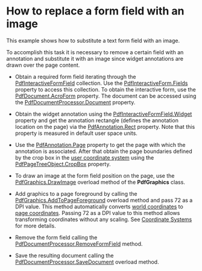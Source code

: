 # How to replace a form field with an image

This example shows how to substitute a text form field with an image.

To accomplish this task it is necessary to remove a certain field with an annotation and substitute it with an image since widget annotations are drawn over the page content.

-	Obtain a required form field iterating through the <a href="https://documentation.devexpress.com/CoreLibraries/DevExpress.Pdf.PdfInteractiveFormField.class">PdfInteractiveFormField</a> collection. Use the <a href="https://documentation.devexpress.com/CoreLibraries/DevExpress.Pdf.PdfInteractiveForm.Fields.property">PdfInteractiveForm.Fields</a>  property to access this collection. To obtain the interactive form, use the <a href="https://documentation.devexpress.com/CoreLibraries/DevExpress.Pdf.PdfDocument.AcroForm.property">PdfDocument.AcroForm</a> property. The document can be accessed using the <a href="https://documentation.devexpress.com/OfficeFileAPI/DevExpress.Pdf.PdfDocumentProcessor.Document.property">PdfDocumentProcessor.Document</a> property.

-	Obtain the widget annotation using the <a href="https://documentation.devexpress.com/CoreLibraries/DevExpress.Pdf.PdfInteractiveFormField.Widget.property">PdfInteractiveFormField.Widget</a> property and get the annotation rectangle (defines the annotation location on the page) via the <a href="https://documentation.devexpress.com/CoreLibraries/DevExpress.Pdf.PdfAnnotation.Rect.property">PdfAnnotation.Rect</a> property. Note that this property is measured in default user space units. 

-	Use the <a href="https://documentation.devexpress.com/CoreLibraries/DevExpress.Pdf.PdfAnnotation.Page.property">PdfAnnotation.Page</a>  property to get the page with which the annotation is associated. After that obtain the page boundaries defined by the crop box in the <a href="https://documentation.devexpress.com/OfficeFileAPI/120032/PDF-Document-API/Coordinate-Systems">user coordinate system</a> using the <a href="https://documentation.devexpress.com/CoreLibraries/DevExpress.Pdf.PdfPageTreeObject.CropBox.property">PdfPageTreeObject.CropBox</a> property. 
-	To draw an image at the form field position on the page, use the <a href="https://documentation.devexpress.com/CoreLibraries/DevExpress.Pdf.PdfGraphics.DrawImage.method(RvMF4Q)">PdfGraphics.DrawImage</a>  overload method of the **PdfGraphics** class.

-	Add graphics to a page foreground by calling the <a href="https://documentation.devexpress.com/CoreLibraries/DevExpress.Pdf.PdfGraphics.AddToPageForeground.overloads">PdfGraphics.AddToPageForeground</a> overload method and pass 72 as a DPI value. This method automatically converts <a href="https://documentation.devexpress.com/OfficeFileAPI/120032/PDF-Document-API/Coordinate-Systems">world coordinates</a> to <a href="https://documentation.devexpress.com/OfficeFileAPI/120032/PDF-Document-API/Coordinate-Systems">page coordinates</a>. Passing 72 as a DPI value to this method allows transforming coordinates without any scaling. See <a href="https://documentation.devexpress.com/OfficeFileAPI/120032/PDF-Document-API/Coordinate-Systems">Coordinate Systems</a> for more details. 
-	Remove the form field calling the <a href="https://documentation.devexpress.com/OfficeFileAPI/DevExpress.Pdf.PdfDocumentProcessor.RemoveFormField.method">PdfDocumentProcessor.RemoveFormField</a> method. 
-	Save the resulting document calling the <a href="https://documentation.devexpress.com/OfficeFileAPI/DevExpress.Pdf.PdfDocumentProcessor.SaveDocument.overloadss">PdfDocumentProcessor.SaveDocument</a> overload method. 

<br/>


